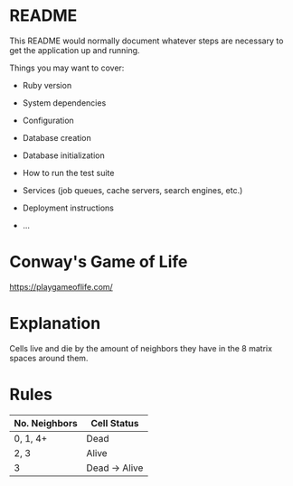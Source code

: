 # README

This README would normally document whatever steps are necessary to get the
application up and running.

Things you may want to cover:

* Ruby version

* System dependencies

* Configuration

* Database creation

* Database initialization

* How to run the test suite

* Services (job queues, cache servers, search engines, etc.)

* Deployment instructions

* ...

# Conway's Game of Life
https://playgameoflife.com/

# Explanation
Cells live and die by the amount of neighbors they have in the 8 matrix spaces around them.

# Rules
No. Neighbors   | Cell Status
----------------|-----------
0, 1, 4+        | Dead
2, 3            | Alive
3               | Dead -> Alive

